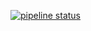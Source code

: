 [![pipeline status](https://gitlab.hq.jadu.net/engineering/cypress-axe/badges/develop/pipeline.svg)](https://gitlab.hq.jadu.net/engineering/cypress-axe/commits/develop)

